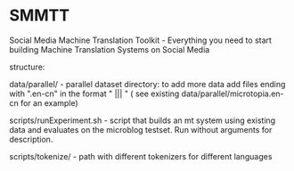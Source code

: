 SMMTT
=====

Social Media Machine Translation Toolkit - Everything you need to start building Machine Translation Systems on Social Media

structure:

data/parallel/ - parallel dataset directory: to add more data add files ending with ".en-cn" in the format "<English Sentence> ||| <Chinese Sentence>" ( see existing data/parallel/microtopia.en-cn for an example)

scripts/runExperiment.sh - script that builds an mt system using existing data and evaluates on the microblog testset. Run without arguments for description.

scripts/tokenize/ - path with different tokenizers for different languages
